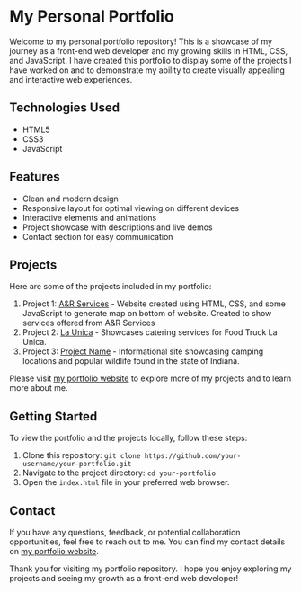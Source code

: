 # My Personal Portfolio

Welcome to my personal portfolio repository! This is a showcase of my journey as a front-end web developer and my growing skills in HTML, CSS, and JavaScript. I have created this portfolio to display some of the projects I have worked on and to demonstrate my ability to create visually appealing and interactive web experiences.

## Technologies Used

- HTML5
- CSS3
- JavaScript

## Features

- Clean and modern design
- Responsive layout for optimal viewing on different devices
- Interactive elements and animations
- Project showcase with descriptions and live demos
- Contact section for easy communication

## Projects

Here are some of the projects included in my portfolio:

1. Project 1: [A&R Services](https://aandrservices.org/) - Website created using HTML, CSS, and some JavaScript to generate map on bottom of website. Created to show services offered from A&R Services
2. Project 2: [La Unica](link-to-project) - Showcases catering services for Food Truck La Unica. 
3. Project 3: [Project Name](link-to-project) - Informational site showcasing camping locations and popular wildlife found in the state of Indiana.

Please visit [my portfolio website](link-to-portfolio) to explore more of my projects and to learn more about me.

## Getting Started

To view the portfolio and the projects locally, follow these steps:

1. Clone this repository: `git clone https://github.com/your-username/your-portfolio.git`
2. Navigate to the project directory: `cd your-portfolio`
3. Open the `index.html` file in your preferred web browser.

## Contact

If you have any questions, feedback, or potential collaboration opportunities, feel free to reach out to me. You can find my contact details on [my portfolio website](link-to-portfolio).

Thank you for visiting my portfolio repository. I hope you enjoy exploring my projects and seeing my growth as a front-end web developer!

